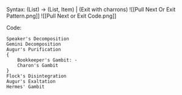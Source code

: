 Syntax:
(List) -> (List, Item) | (Exit with charrons)
![[Pull Next Or Exit Pattern.png]]
![[Pull Next or Exit Code.png]]


Code:
```
Speaker's Decomposition
Gemini Decomposition
Augur's Purification
{
	Bookkeeper's Gambit: -
	Charon's Gambit
}
Flock's Disintegration
Augur's Exaltation
Hermes' Gambit
```
